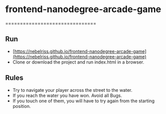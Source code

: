 # frontend-nanodegree-arcade-game
===============================

## Run
* [https://nebelriss.github.io/frontend-nanodegree-arcade-game](https://nebelriss.github.io/frontend-nanodegree-arcade-game)
* Clone or download the project and run index.html in a browser.

## Rules
- Try to navigate your player across the street to the water.
- If you reach the water you have won. Avoid all Bugs.
- If you touch one of them, you will have to try again from the starting position.